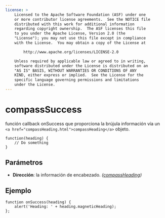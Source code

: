 ```yaml
---
license: >
    Licensed to the Apache Software Foundation (ASF) under one
    or more contributor license agreements.  See the NOTICE file
    distributed with this work for additional information
    regarding copyright ownership.  The ASF licenses this file
    to you under the Apache License, Version 2.0 (the
    "License"); you may not use this file except in compliance
    with the License.  You may obtain a copy of the License at

        http://www.apache.org/licenses/LICENSE-2.0

    Unless required by applicable law or agreed to in writing,
    software distributed under the License is distributed on an
    "AS IS" BASIS, WITHOUT WARRANTIES OR CONDITIONS OF ANY
    KIND, either express or implied.  See the License for the
    specific language governing permissions and limitations
    under the License.
---
```


# compassSuccess

función callback onSuccess que proporciona la brújula información vía un `<a href="compassHeading.html">compassHeading</a>` objeto.

    function(heading) {
        // Do something
    }
    

## Parámetros

*   **Dirección**: la información de encabezado. *(<a href="compassHeading.html">compassHeading</a>)*

## Ejemplo

    function onSuccess(heading) {
        alert('Heading: ' + heading.magneticHeading);
    };
